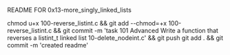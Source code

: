 README FOR 0x13-more_singly_linked_lists

chmod u+x 100-reverse_listint.c && git add --chmod=+x 100-reverse_listint.c && git commit -m 'task 101 Advanced Write a function that reverses a listint_t linked list 10-delete_nodeint.c' && git push
git add . && git commit -m 'created readme'